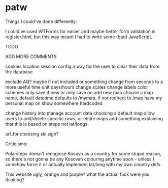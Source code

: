 # patw

Things I could've done differently:

I could've used WTForms for easier and maybe better form validation in register.html, but this way meant I had to write some (bad) JavaScript.


TODO

ADD MORE COMMENTS

cookies
location
session config
a way for the user to clear their data from the database

exclude AQ? maybe if not included or something
change from seconds to a more useful time unit days/hours
change scales
change labels
color schemes
only save if new
or only save on add new map
choose a map name, default datetime
defaults to /mymap, if not redirect to /map
have my personal map on show somewhere hardcoded

change history into manage account data
choosing a default map
allow users to add/delete specific rows, or entire maps
add something explaining that this is based on steps not lat/longs

url_for
choosing ski sign?

Criticisms:

Polarsteps doesn't recognise Kosovo as a country for some stupid reason, so there's not gonna be any Kosovan colouring anytime soon - unless I somehow force it or actually implement lat/long with my own country defs

This website ugly, orange and purple? what the actual fuck were you thinking?
